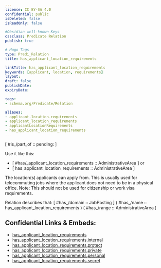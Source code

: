 ```yaml
---
license: CC BY-SA 4.0
confidential: public
isDeleted: false
isReadOnly: false

#Obsidian well-known Keys
cssclass: Predicate Relation
publish: true

# Hugo Tags
type: Predi_Relation
title: has_applicant_location_requirements

linkTitle: has_applicant_location_requirements
keywords: [applicant, location, requirements]
layout: 
draft: false
publishDate:
expiryDate: 

tags:
- schema.org/Predicate/Relation

aliases:
- applicant-location-requirements
- applicant_location_requirements
- applicantLocationRequirements
- has_applicant_location_requirements
---
```


[ #is_/part_of :: pending: ]

Use it like this: 
- [ #has/_applicant_location_requirements :: AdministrativeArea ] or 
- [ has_applicant_location_requirements :: AdministrativeArea ] 

The location(s) applicants can apply from. This is usually used for telecommuting jobs where the applicant does not need to be in a physical office. Note: This should not be used for citizenship or work visa requirements.

Relation describes that: 
[ #has_/domain  :: JobPosting ]
( #has_/name :: has_applicant_location_requirements )
( #has_/range :: AdministrativeArea )



## Confidential Links & Embeds: 
- [has_applicant_location_requirements](../../../../../_public/schema.org/Predicate/Relations/has/has_applicant_location_requirements.md) 
- [has_applicant_location_requirements.internal](../../../../../_internal/schema.org/Predicate/Relations/has/has_applicant_location_requirements.internal.md) 
- [has_applicant_location_requirements.protect](../../../../../_protect/schema.org/Predicate/Relations/has/has_applicant_location_requirements.protect.md) 
- [has_applicant_location_requirements.private](../../../../../_private/schema.org/Predicate/Relations/has/has_applicant_location_requirements.private.md) 
- [has_applicant_location_requirements.personal](../../../../../_personal/schema.org/Predicate/Relations/has/has_applicant_location_requirements.personal.md) 
- [has_applicant_location_requirements.secret](../../../../../_secret/schema.org/Predicate/Relations/has/has_applicant_location_requirements.secret.md) 

